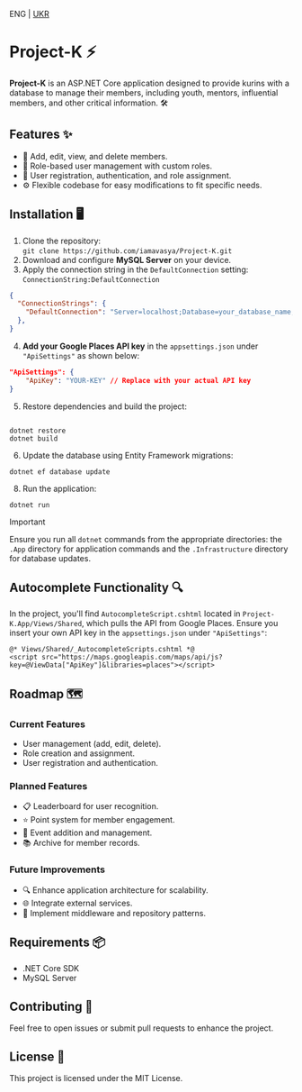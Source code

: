 ENG | [UKR](https://github.com/iamavasya/Project-K/blob/main/README_uk.md)
# Project-K ⚡

**Project-K** is an ASP.NET Core application designed to provide kurins with a database to manage their members, including youth, mentors, influential members, and other critical information. 🛠️

## Features ✨
- 👥 Add, edit, view, and delete members.
- 🔑 Role-based user management with custom roles.
- 📝 User registration, authentication, and role assignment.
- ⚙️ Flexible codebase for easy modifications to fit specific needs.

## Installation 🖥️
1. Clone the repository:  
   `git clone https://github.com/iamavasya/Project-K.git`
2. Download and configure **MySQL Server** on your device.
3. Apply the connection string in the `DefaultConnection` setting:  
   `ConnectionString:DefaultConnection`
```json
{
  "ConnectionStrings": {
    "DefaultConnection": "Server=localhost;Database=your_database_name;User=root;Password=your_password;"
  },
}
```
4. **Add your Google Places API key** in the `appsettings.json` under `"ApiSettings"` as shown below:  
```json
"ApiSettings": { 
    "ApiKey": "YOUR-KEY" // Replace with your actual API key
}
```
5. Restore dependencies and build the project:  
```[README_uk.md](https://github.com/user-attachments/files/17163134/README_uk.md)

dotnet restore
dotnet build
```
6. Update the database using Entity Framework migrations:  
```
dotnet ef database update
```
8. Run the application:  
```
dotnet run
```

> [!IMPORTANT]
> Ensure you run all `dotnet` commands from the appropriate directories: the `.App` directory for application commands and the `.Infrastructure` directory for database updates.

## Autocomplete Functionality 🔍

In the project, you'll find `AutocompleteScript.cshtml` located in `Project-K.App/Views/Shared`, which pulls the API from Google Places. Ensure you insert your own API key in the `appsettings.json` under `"ApiSettings"`:
```cshtml
@* Views/Shared/_AutocompleteScripts.cshtml *@
<script src="https://maps.googleapis.com/maps/api/js?key=@ViewData["ApiKey"]&libraries=places"></script>
```

## Roadmap 🗺️

### Current Features
- User management (add, edit, delete).
- Role creation and assignment.
- User registration and authentication.

### Planned Features
- 📋 Leaderboard for user recognition.
- ⭐ Point system for member engagement.
- 📅 Event addition and management.
- 📚 Archive for member records.

### Future Improvements
- 🔍 Enhance application architecture for scalability.
- 🌐 Integrate external services.
- 🔄 Implement middleware and repository patterns.

## Requirements 📦
- .NET Core SDK
- MySQL Server

## Contributing 🤝
Feel free to open issues or submit pull requests to enhance the project.

## License 📜
This project is licensed under the MIT License.
